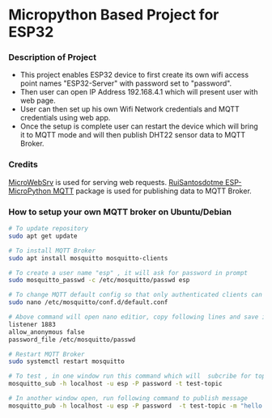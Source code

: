# Micropython Based Project for ESP32


### Description of Project
- This project enables ESP32 device to first create its own wifi access point names "ESP32-Server" with password set to "password".
- Then user can open IP Address 192.168.4.1 which will present user with web page.
- User can then set up his own Wifi Network credentials and MQTT credentials using web app.
- Once the setup is complete user can restart the device which will bring it to MQTT mode and will then publish DHT22 sensor data to MQTT Broker. 

### Credits
[MicroWebSrv](https://github.com/jczic/MicroWebSrv) is used for serving web requests.
[RuiSantosdotme ESP-MicroPython MQTT](https://raw.githubusercontent.com/RuiSantosdotme/ESP-MicroPython/master/code/MQTT/umqttsimple.py) package is used for publishing data to MQTT Broker.


### How to setup your own MQTT broker on Ubuntu/Debian

```bash
# To update repository
sudo apt get update
```

```bash
# To install MQTT Broker
sudo apt install mosquitto mosquitto-clients
```

```bash
# To create a user name "esp" , it will ask for password in prompt
sudo mosquitto_passwd -c /etc/mosquitto/passwd esp
```


```bash
# To change MQTT default config so that only authenticated clients can connect
sudo nano /etc/mosquitto/conf.d/default.conf

# Above command will open nano editior, copy following lines and save it.
listener 1883
allow_anonymous false
password_file /etc/mosquitto/passwd
```


```bash
# Restart MQTT Broker
sudo systemctl restart mosquitto
```

```bash
# To test , in one window run this command which will  subcribe for topic name "test-topic"
mosquitto_sub -h localhost -u esp -P password -t test-topic

# In another window open, run following command to publish message 
mosquitto_pub -h localhost -u esp -P password  -t test-topic -m "hello world"
```
